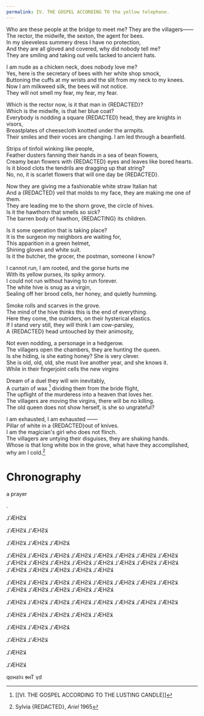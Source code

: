 ```yaml
---
permalink: IV. THE GOSPEL ACCORDING TO the yellow telephone.
---
```

Who are these people at the bridge to meet me? They are the villagers——  
The rector, the midwife, the sexton, the agent for bees.  
In my sleeveless summery dress I have no protection,  
And they are all gloved and covered, why did nobody tell me?  
They are smiling and taking out veils tacked to ancient hats.  
  
I am nude as a chicken neck, does nobody love me?  
Yes, here is the secretary of bees with her white shop smock,  
Buttoning the cuffs at my wrists and the slit from my neck to my knees.  
Now I am milkweed silk, the bees will not notice.  
They will not smell my fear, my fear, my fear.  
  
Which is the rector now, is it that man in {REDACTED}?  
Which is the midwife, is that her blue coat?  
Everybody is nodding a square {REDACTED} head, they are knights in visors,  
Breastplates of cheesecloth knotted under the armpits.  
Their smiles and their voces are changing. I am led through a beanfield.  
  
Strips of tinfoil winking like people,  
Feather dusters fanning their hands in a sea of bean flowers,  
Creamy bean flowers with {REDACTED} eyes and leaves like bored hearts.  
Is it blood clots the tendrils are dragging up that string?  
No, no, it is scarlet flowers that will one day be {REDACTED}.  
  
Now they are giving me a fashionable white straw Italian hat  
And a {REDACTED} veil that molds to my face, they are making me one of them.  
They are leading me to the shorn grove, the circle of hives.  
Is it the hawthorn that smells so sick?  
The barren body of hawthon, {REDACTING} its children.  
  
Is it some operation that is taking place?  
It is the surgeon my neighbors are waiting for,  
This apparition in a green helmet,  
Shining gloves and white suit.  
Is it the butcher, the grocer, the postman, someone I know?  
  
I cannot run, I am rooted, and the gorse hurts me  
With its yellow purses, its spiky armory.  
I could not run without having to run forever.  
The white hive is snug as a virgin,  
Sealing off her brood cells, her honey, and quietly humming.  
  
Smoke rolls and scarves in the grove.  
The mind of the hive thinks this is the end of everything.  
Here they come, the outriders, on their hysterical elastics.  
If I stand very still, they will think I am cow-parsley,  
A {REDACTED} head untouched by their animosity,  
  
Not even nodding, a personage in a hedgerow.  
The villagers open the chambers, they are hunting the queen.  
Is she hiding, is she eating honey? She is very clever.  
She is old, old, old, she must live another year, and she knows it.  
While in their fingerjoint cells the new virgins  
  
Dream of a duel they will win inevitably,  
A curtain of wax [^l] dividing them from the bride flight,  
The upflight of the murderess into a heaven that loves her.  
The villagers are moving the virgins, there will be no killing.  
The old queen does not show herself, is she so ungrateful?  
  
I am exhausted, I am exhausted ——  
Pillar of white in a {REDACTED}out of knives.  
I am the magician's girl who does not flinch.  
The villagers are untying their disguises, they are shaking hands.  
Whose is that long white box in the grove, what have they accomplished, why am I cold.[^s]
# Chronography

[^s]: Sylvia {REDACTED}, *Ariel*[^a] 1965
[^a]: lexDef **{Noen||prodverb} “Ariel” ||| a word, a wind, a lion, a gallop, a ghost | “Shakespeare’s air spirit, Hebrew’s lion of God, Sylvia {REDACTED}’s {named | untamed} steed || freedom reins, reins are severed.”**
[^l]: [[VI. THE GOSPEL ACCORDING TO THE LUSTING CANDLE]]

a prayer

.


 ⅃'ÆHƧﻼ

 ⅃'ÆHƧﻼ 
 ⅃'ÆHƧﻼ


 ⅃'ÆHƧﻼ 
 ⅃'ÆHƧﻼ 
 ⅃'ÆHƧﻼ



 ⅃'ÆHƧﻼ 
 ⅃'ÆHƧﻼ 
 ⅃'ÆHƧﻼ 
 ⅃'ÆHƧﻼ 
 ⅃'ÆHƧﻼ 
 ⅃'ÆHƧﻼ 
 ⅃'ÆHƧﻼ 
 ⅃'ÆHƧﻼ 
 ⅃'ÆHƧﻼ 
 ⅃'ÆHƧﻼ 
 ⅃'ÆHƧﻼ 
 ⅃'ÆHƧﻼ 
 ⅃'ÆHƧﻼ 
 ⅃'ÆHƧﻼ 
 ⅃'ÆHƧﻼ 
 ⅃'ÆHƧﻼ 
 ⅃'ÆHƧﻼ 
 ⅃'ÆHƧﻼ 
 ⅃'ÆHƧﻼ 
 ⅃'ÆHƧﻼ 
 ⅃'ÆHƧﻼ

 ⅃'ÆHƧﻼ 
 ⅃'ÆHƧﻼ 
 ⅃'ÆHƧﻼ 
 ⅃'ÆHƧﻼ 
 ⅃'ÆHƧﻼ 
 ⅃'ÆHƧﻼ 
 ⅃'ÆHƧﻼ 
 ⅃'ÆHƧﻼ 
 ⅃'ÆHƧﻼ 
 ⅃'ÆHƧﻼ 
 ⅃'ÆHƧﻼ 
 ⅃'ÆHƧﻼ 
 ⅃'ÆHƧﻼ

 ⅃'ÆHƧﻼ 
 ⅃'ÆHƧﻼ 
 ⅃'ÆHƧﻼ 
 ⅃'ÆHƧﻼ 
 ⅃'ÆHƧﻼ 
 ⅃'ÆHƧﻼ 
 ⅃'ÆHƧﻼ 
 ⅃'ÆHƧﻼ

 ⅃'ÆHƧﻼ 
 ⅃'ÆHƧﻼ 
 ⅃'ÆHƧﻼ 
 ⅃'ÆHƧﻼ 
 ⅃'ÆHƧﻼ

 ⅃'ÆHƧﻼ 
 ⅃'ÆHƧﻼ 
 ⅃'ÆHƧﻼ

⅃'ÆHƧﻼ
⅃'ÆHƧﻼ

⅃'ÆHƧﻼ

 ⅃'ÆHƧﻼ

qoʜƨiઘ ɘʜT γd